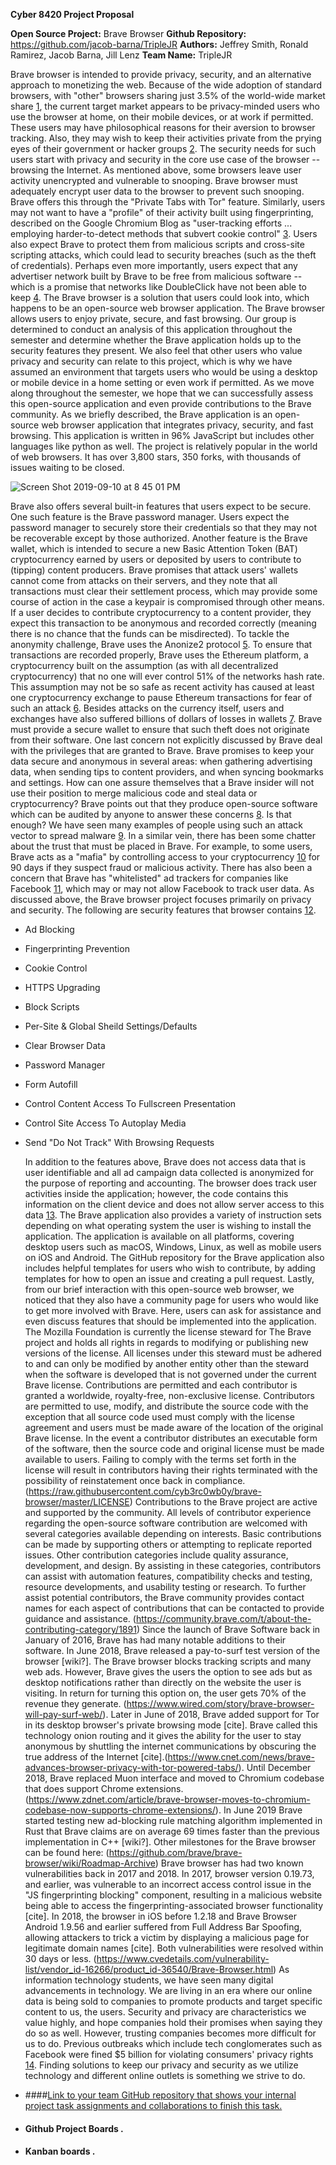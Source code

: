 **Cyber 8420 Project Proposal**

**Open Source Project:** Brave Browser
**Github Repository:** https://github.com/jacob-barna/TripleJR
**Authors:** Jeffrey Smith, Ronald Ramirez, Jacob Barna, Jill Lenz
**Team Name:** TripleJR

  Brave browser is intended to provide privacy, security, and an alternative approach to monetizing the web. Because of the wide adoption of standard browsers, with "other" browsers sharing just 3.5% of the world-wide market share [1], the current target market appears to be privacy-minded users who use the browser at home, on their mobile devices, or at work if permitted. These users may have philosophical reasons for their aversion to browser tracking. Also, they may wish to keep their activities private from the prying eyes of their government or hacker groups [2].
  The security needs for such users start with privacy and security in the core use case of the browser -- browsing the Internet. As mentioned above, some browsers leave user activity unencrypted and vulnerable to snooping. Brave browser must adequately encrypt user data to the browser to prevent such snooping. Brave offers this through the "Private Tabs with Tor" feature. Similarly, users may not want to have a "profile" of their activity built using fingerprinting, described on the Google Chromium Blog as "user-tracking efforts ... employing harder-to-detect methods that subvert cookie control" [3]. Users also expect Brave to protect them from malicious scripts and cross-site scripting attacks, which could lead to security breaches (such as the theft of credentials). Perhaps even more importantly, users expect that any advertiser network built by Brave to be free from malicious software -- which is a promise that networks like DoubleClick have not been able to keep [4]. 
  The Brave browser is a solution that users could look into, which happens to be an open-source web browser application. The Brave browser allows users to enjoy private, secure, and fast browsing. Our group is determined to conduct an analysis of this application throughout the semester and determine whether the Brave application holds up to the security features they present. We also feel that other users who value privacy and security can relate to this project, which is why we have assumed an environment that targets users who would be using a desktop or mobile device in a home setting or even work if permitted. As we move along throughout the semester, we hope that we can successfully assess this open-source application and even provide contributions to the Brave community.
  As we briefly described, the Brave application is an open-source web browser application that integrates privacy, security, and fast browsing. This application is written in 96% JavaScript but includes other languages like python as well. The project is relatively popular in the world of web browsers. It has over 3,800 stars, 350 forks, with thousands of issues waiting to be closed.
 
![Screen Shot 2019-09-10 at 8 45 01 PM](https://user-images.githubusercontent.com/45551925/64661891-1647a180-d40c-11e9-8586-6819ef990b05.png)

  Brave also offers several built-in features that users expect to be secure. One such feature is the Brave password manager. Users expect the password manager to securely store their credentials so that they may not be recoverable except by those authorized. Another feature is the Brave wallet, which is intended to secure a new Basic Attention Token (BAT) cryptocurrency earned by users or deposited by users to contribute to (tipping) content producers. Brave promises that attack users' wallets cannot come from attacks on their servers, and they note that all transactions must clear their settlement process, which may provide some course of action in the case a keypair is compromised through other means. If a user decides to contribute cryptocurrency to a content provider, they expect this transaction to be anonymous and recorded correctly (meaning there is no chance that the funds can be misdirected). To tackle the anonymity challenge, Brave uses the Anonize2 protocol [5]. To ensure that transactions are recorded properly, Brave uses the Ethereum platform, a cryptocurrency built on the assumption (as with all decentralized cryptocurrency) that no one will ever control 51% of the networks hash rate. This assumption may not be so safe as recent activity has caused at least one cryptocurrency exchange to pause Ethereum transactions for fear of such an attack [6]. Besides attacks on the currency itself, users and exchanges have also suffered billions of dollars of losses in wallets [7]. Brave must provide a secure wallet to ensure that such theft does not originate from their software. One last concern not explicitly discussed by Brave deal with the privileges that are granted to Brave. Brave promises to keep your data secure and anonymous in several areas: when gathering advertising data, when sending tips to content providers, and when syncing bookmarks and settings. How can one assure themselves that a Brave insider will not use their position to merge malicious code and steal data or cryptocurrency? Brave points out that they produce open-source software which can be audited by anyone to answer these concerns [8]. Is that enough? We have seen many examples of people using such an attack vector to spread malware [9]. In a similar vein, there has been some chatter about the trust that must be placed in Brave. For example, to some users, Brave acts as a "mafia" by controlling access to your cryptocurrency [10] for 90 days if they suspect fraud or malicious activity. There has also been a concern that Brave has "whitelisted" ad trackers for companies like Facebook [11], which may or may not allow Facebook to track user data. 
  As discussed above, the Brave browser project focuses primarily on privacy and security. The following are security features that browser contains [12].
 
* Ad Blocking
* Fingerprinting Prevention
* Cookie Control
* HTTPS Upgrading
* Block Scripts
* Per-Site & Global Sheild Settings/Defaults
* Clear Browser Data
* Password Manager
* Form Autofill
* Control Content Access To Fullscreen Presentation
* Control Site Access To Autoplay Media
* Send "Do Not Track" With Browsing Requests
 
  In addition to the features above, Brave does not access data that is user identifiable and all ad campaign data collected is anonymized for the purpose of reporting and accounting. The browser does track user activities inside the application; however, the code contains this information on the client device and does not allow server access to this data [13]. The Brave application also provides a variety of instruction sets depending on what operating system the user is wishing to install the application. The application is available on all platforms, covering desktop users such as macOS, Windows, Linux, as well as mobile users on iOS and Android. The GitHub repository for the Brave application also includes helpful templates for users who wish to contribute, by adding templates for how to open an issue and creating a pull request. Lastly, from our brief interaction with this open-source web browser, we noticed that they also have a community page for users who would like to get more involved with Brave. Here, users can ask for assistance and even discuss features that should be implemented into the application.  
  The Mozilla Foundation is currently the license steward for The Brave project and holds all rights in regards to modifying or publishing new versions of the license. All licenses under this steward must be adhered to and can only be modified by another entity other than the steward when the software is developed that is not governed under the current Brave license. Contributions are permitted and each contributor is granted a worldwide, royalty-free, non-exclusive license. Contributors are permitted to use, modify, and distribute the source code with the exception that all source code used must comply with the license agreement and users must be made aware of the location of the original Brave license. In the event a contributor distributes an executable form of the software, then the source code and original license must be made available to users. Failing to comply with the terms set forth in the license will result in contributors having their rights terminated with the possibility of reinstatement once back in compliance. (https://raw.githubusercontent.com/cyb3rc0wb0y/brave-browser/master/LICENSE)
  Contributions to the Brave project are active and supported by the community. All levels of contributor experience regarding the open-source software contribution are welcomed with several categories available depending on interests. Basic contributions can be made by supporting others or attempting to replicate reported issues. Other contribution categories include quality assurance, development, and design. By assisting in these categories, contributors can assist with automation features, compatibility checks and testing, resource developments, and usability testing or research. To further assist potential contributors, the Brave community provides contact names for each aspect of contributions that can be contacted to provide guidance and assistance. (https://community.brave.com/t/about-the-contributing-category/1891)
  Since the launch of Brave Software back in January of 2016, Brave has had many notable additions to their software. In June 2018, Brave released a pay-to-surf test version of the browser [wiki?]. The Brave browser blocks tracking scripts and many web ads. However, Brave gives the users the option to see ads but as desktop notifications rather than directly on the website the user is visiting. In return for turning this option on, the user gets 70% of the revenue they generate. (https://www.wired.com/story/brave-browser-will-pay-surf-web/). Later in June of 2018, Brave added support for Tor in its desktop browser's private browsing mode [cite]. Brave called this technology onion routing and it gives the ability for the user to stay anonymous by shuttling the internet communications by obscuring the true address of the Internet [cite].(https://www.cnet.com/news/brave-advances-browser-privacy-with-tor-powered-tabs/). Until December 2018, Brave replaced Muon interface and moved to Chromium codebase that does support Chrome extensions. (https://www.zdnet.com/article/brave-browser-moves-to-chromium-codebase-now-supports-chrome-extensions/). In June 2019 Brave started testing new ad-blocking rule matching algorithm implemented in Rust that Brave claims are on average 69 times faster than the previous implementation in C++ [wiki?]. Other milestones for the Brave browser can be found here: (https://github.com/brave/brave-browser/wiki/Roadmap-Archive)
  Brave browser has had two known vulnerabilities back in 2017 and 2018. In 2017, browser version 0.19.73, and earlier, was vulnerable to an incorrect access control issue in the "JS fingerprinting blocking" component, resulting in a malicious website being able to access the fingerprinting-associated browser functionality [cite]. In 2018, the browser in iOS before 1.2.18 and Brave Browser Android 1.9.56 and earlier suffered from Full Address Bar Spoofing, allowing attackers to trick a victim by displaying a malicious page for legitimate domain names [cite]. Both vulnerabilities were resolved within 30 days or less. (https://www.cvedetails.com/vulnerability-list/vendor_id-16266/product_id-36540/Brave-Browser.html)
  As information technology students, we have seen many digital advancements in technology. We are living in an era where our online data is being sold to companies to promote products and target specific content to us, the users. Security and privacy are characteristics we value highly, and hope companies hold their promises when saying they do so as well. However, trusting companies becomes more difficult for us to do. Previous outbreaks which include tech conglomerates such as Facebook were fined $5 billion for violating consumers' privacy rights [14]. Finding solutions to keep our privacy and security as we utilize technology and different online outlets is something we strive to do. 

* ####[Link to your team GitHub repository that shows your internal project task assignments and collaborations to finish this task.](https://github.com/jacob-barna/TripleJR)
* #### Github Project Boards . 
* #### Kanban boards . 

[1]: https://gs.statcounter.com/browser-market-share#monthly-200901-201905
[2]: https://www.fastcompany.com/3058432/the-top-3-web-browsers-in-china-leave-users-vulnerable-report-says
[3]: https://blog.chromium.org/2019/05/improving-privacy-and-security-on-web.html
[4]: https://www.forbes.com/sites/leemathews/2018/01/26/hackers-abuse-google-ad-network-to-spread-malware-that-mines-cryptocurrency/
[5]: https://anonize.org/
[6]: https://cointelegraph.com/news/ethereum-classic-51-attack-the-reality-of-proof-of-work
[7]: https://www.computerworld.com/article/3389678/whats-a-crypto-wallet-and-does-it-manage-digital-currency.html
[8]: https://brave.com/faq/#concerns
[9]: https://hackaday.com/2018/10/31/when-good-software-goes-bad-malware-in-open-source/
[10]: https://thenextweb.com/hardfork/2018/11/23/brave-blockchain-cryptocurrency-browser/
[11]: https://nakedsecurity.sophos.com/2019/02/12/privacy-browser-braves-user-concern-over-facebook-whitelist/
[12]: https://brave.com/features/
[13]: https://brave.com/faq/
[14]: https://www.usatoday.com/story/tech/news/2019/07/24/facebook-pay-record-5-billion-fine-u-s-privacy-violations/1812499001/
